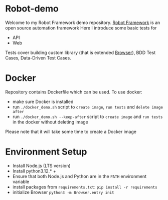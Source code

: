 # Robot-demo
Welcome to my Robot Framework demo repository.
[Robot Framework](https://robotframework.org/) is an open source automation framework
Here I introduce some basic tests for
* API
* Web

Tests cover building custom library (that is extended [Browser](https://robotframework-browser.org/)), BDD Test Cases, Data-Driven Test Cases.

# Docker
Repository contains Dockerfile which can be used.
To use docker:
* make sure Docker is installed
* run ``./docker_demo.sh`` script to ``create image``, ``run tests`` and ``delete image after``
* run ``./docker_demo.sh --keep-after`` script to ``create image`` and ``run tests`` in the docker without deleting image

Please note that it will take some time to create a Docker image

# Environment Setup
* Install Node.js (LTS version)
* Install python3.12.* +
* Ensure that both Node.js and Python are in the ``PATH`` environment variable
* install packages from ``requirements.txt``: ``pip install -r requirements``
* initialize Browser ``python3 -m Browser.entry init``

